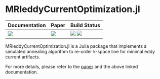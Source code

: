 # MRIeddyCurrentOptimization.jl


| **Documentation**         | **Paper**                   | **Build Status**                                                      |
|:------------------------- |:--------------------------- |:--------------------------------------------------------------------- |
| [![][docs-img]][docs-url] | [![][paper-img]][paper-url] | [![][gh-actions-img]][gh-actions-url] [![][codecov-img]][codecov-url] |


MRIeddyCurrentOptimization.jl is a Julia package that implements a simulated annealing algorithm to re-order k-space line for minimal eddy current artifacts. 

For more details, please refer to the [paper](https://TODO.url) and the above linked documentation.


[docs-img]: https://img.shields.io/badge/docs-latest%20release-blue.svg
[docs-url]: https://JakobAsslaender.github.io/MRIeddyCurrentOptimization.jl

[gh-actions-img]: https://github.com/JakobAsslaender/MRIeddyCurrentOptimization.jl/workflows/CI/badge.svg
[gh-actions-url]: https://github.com/JakobAsslaender/MRIeddyCurrentOptimization.jl/actions

[codecov-img]: https://codecov.io/gh/JakobAsslaender/MRIeddyCurrentOptimization.jl/branch/master/graph/badge.svg
[codecov-url]: https://codecov.io/gh/JakobAsslaender/MRIeddyCurrentOptimization.jl

[paper-img]: https://img.shields.io/badge/arXiv-TODO-blue.svg
[paper-url]: https://TODO.url